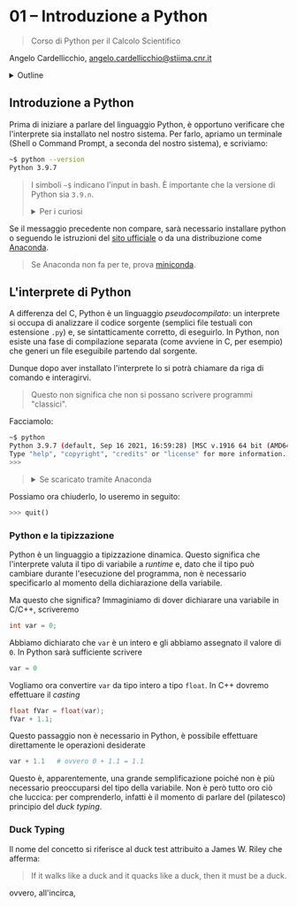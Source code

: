 # 01 – Introduzione a Python

> Corso di Python per il Calcolo Scientifico

Angelo Cardellicchio, angelo.cardellicchio@stiima.cnr.it

<details>
    <summary>Outline</summary>

<!-- TOC -->

- [01 – Introduzione a Python](#01--introduzione-a-python)
    - [Introduzione a Python](#introduzione-a-python)
    - [L'interprete di Python](#linterprete-di-python)
        - [Python e la tipizzazione](#python-e-la-tipizzazione)
        - [Duck Typing](#duck-typing)

<!-- /TOC -->
</details>

## Introduzione a Python

Prima di iniziare a parlare del linguaggio Python, è opportuno verificare che
l'interprete sia installato nel nostro sistema. Per farlo, apriamo un
terminale (Shell o Command Prompt, a seconda del nostro sistema), e scriviamo:

```sh
~$ python --version
Python 3.9.7
```

> I simboli `~$` indicano l'input in bash. È importante che la versione di Python sia `3.9.n`.
>
> <details>
>     <summary>Per i curiosi</summary>
>
> -   [What does ~$ stand for?](https://askubuntu.com/a/304023);
> -   [What does the $ mean when running commands?](https://stackoverflow.com/a/19986337/14879005);
> -   [What is the origin of the UNIX $ (dollar) prompt?](https://superuser.com/a/57613).
>
> </details>

<!-- https://stackoverflow.com/a/19986337/14879005 -->

Se il messaggio precedente non compare, sarà necessario installare python o
seguendo le istruzioni del [sito ufficiale](https://www.python.org) o da una
distribuzione come [Anaconda](https://www.anaconda.com).

> Se Anaconda non fa per te, prova [miniconda](https://docs.conda.io/en/latest/miniconda.html).


## L'interprete di Python

A differenza del C, Python è un linguaggio _pseudocompilato_: un interprete si
occupa di analizzare il codice sorgente (semplici file testuali con estensione
`.py`) e, se sintatticamente corretto, di eseguirlo. In Python, non esiste una
fase di compilazione separata (come avviene in C, per esempio) che generi un
file eseguibile partendo dal sorgente.

Dunque dopo aver installato l'interprete lo si potrà chiamare da riga di
comando e interagirvi.

> Questo non significa che non si possano scrivere programmi "classici".

Facciamolo:

```sh
~$ python
Python 3.9.7 (default, Sep 16 2021, 16:59:28) [MSC v.1916 64 bit (AMD64)] on win32
Type "help", "copyright", "credits" or "license" for more information.
>>>
```

> <details>
>     <summary>Se scaricato tramite Anaconda</summary>
>
> ```bash
> ~$ python
> Python 3.9.7 (default, Sep 16 2021, 16:59:28) [MSC v.1916 64 bit (AMD64)] :: Anaconda, Inc. on win32
> Type "help", "copyright", "credits" or "license" for more information.
> >>>
> ```
> </details>

Possiamo ora chiuderlo, lo useremo in seguito:

```py
>>> quit()
```


### Python e la tipizzazione

Python è un linguaggio a tipizzazione dinamica. Questo significa che
l'interprete valuta il tipo di variabile a _runtime_ e, dato che il tipo può
cambiare durante l'esecuzione del programma, non è necessario specificarlo
al momento della dichiarazione della variabile.

Ma questo che significa? Immaginiamo di dover dichiarare una variabile in
C/C++, scriveremo

```CPP
int var = 0;
```

Abbiamo dichiarato che `var` è un intero e gli abbiamo assegnato il valore di
`0`. In Python sarà sufficiente scrivere

```python
var = 0
```

Vogliamo ora convertire `var` da tipo intero a tipo `float`. In C++ dovremo
effettuare il _casting_

```CPP
float fVar = float(var);
fVar + 1.1;
```

Questo passaggio non è necessario in Python, è possibile effettuare
direttamente le operazioni desiderate

```python
var + 1.1   # ovvero 0 + 1.1 = 1.1
```

Questo è, apparentemente, una grande semplificazione poiché non è più
necessario preoccuparsi del tipo della variabile. Non è però tutto oro ciò
che luccica: per comprenderlo, infatti è il momento di parlare del (pilatesco)
principio del _duck typing_.

### Duck Typing

Il nome del concetto si riferisce al duck test attribuito a James W. Riley che
afferma:

> If it walks like a duck and it quacks like a duck, then it must be a duck.

ovvero, all'incirca,
